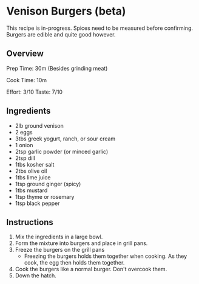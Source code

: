 # Venison Burgers (beta)

This recipe is in-progress. Spices need to be measured before confirming. Burgers are edible and quite good however.

## Overview
Prep Time: 30m (Besides grinding meat)

Cook Time: 10m

Effort: 3/10
Taste: 7/10

## Ingredients

- 2lb ground venison
- 2 eggs
- 3tbs greek yogurt, ranch, or sour cream
- 1 onion
- 2tsp garlic powder (or minced garlic)
- 2tsp dill
- 1tbs kosher salt
- 2tbs olive oil
- 1tbs lime juice
- 1tsp ground ginger (spicy)
- 1tbs mustard
- 1tsp thyme or rosemary
- 1tsp black pepper

## Instructions

1. Mix the ingredients in a large bowl.
1. Form the mixture into burgers and place in grill pans.
1. Freeze the burgers on the grill pans
    - Freezing the burgers holds them together when cooking. As they cook, the egg then holds them together.
1. Cook the burgers like a normal burger. Don't overcook them.
1. Down the hatch.

